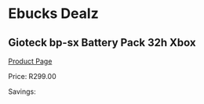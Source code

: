 
# Ebucks Dealz
## Gioteck bp-sx Battery Pack 32h Xbox
[Product Page](https://www.ebucks.com/web/shop/productSelected.do?prodId=1199874997&catId=365757697)

Price: R299.00

Savings: 


	